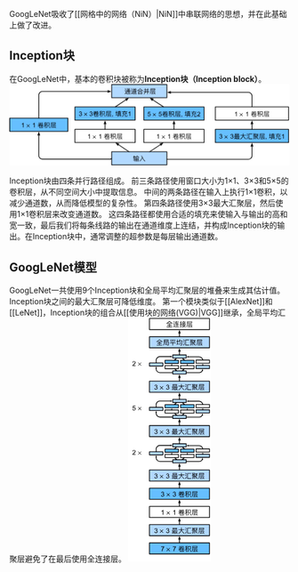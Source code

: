 GoogLeNet吸收了[[网格中的网络（NiN）|NiN]]中串联网络的思想，并在此基础上做了改进。

## Inception块
在GoogLeNet中，基本的卷积块被称为**Inception块（Inception block）**。
![[Pasted image 20231118135310.png|600]](../images/20231118135310.png)

Inception块由四条并行路径组成。 前三条路径使用窗口大小为1×1、3×3和5×5的卷积层，从不同空间大小中提取信息。 中间的两条路径在输入上执行1×1卷积，以减少通道数，从而降低模型的复杂性。 第四条路径使用3×3最大汇聚层，然后使用1×1卷积层来改变通道数。 这四条路径都使用合适的填充来使输入与输出的高和宽一致，最后我们将每条线路的输出在通道维度上连结，并构成Inception块的输出。在Inception块中，通常调整的超参数是每层输出通道数。

## GoogLeNet模型

GoogLeNet一共使用9个Inception块和全局平均汇聚层的堆叠来生成其估计值。Inception块之间的最大汇聚层可降低维度。 第一个模块类似于[[AlexNet]]和[[LeNet]]，Inception块的组合从[[使用块的网络(VGG)|VGG]]继承，全局平均汇聚层避免了在最后使用全连接层。
![[Pasted image 20231118135432.png|223]](../images/20231118135432.png)

